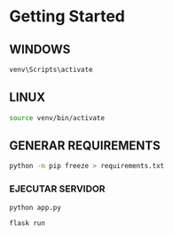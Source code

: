 # Getting Started

## WINDOWS
```bash
venv\Scripts\activate
```
## LINUX
```bash
source venv/bin/activate
```

## GENERAR REQUIREMENTS
```bash
python -m pip freeze > requirements.txt
```


### EJECUTAR SERVIDOR
```bash
python app.py
```
```bash
flask run
```

